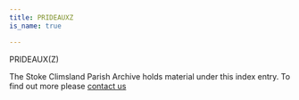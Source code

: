 ```yaml
---
title: PRIDEAUXZ
is_name: true

---
```


PRIDEAUX(Z)


The Stoke Climsland Parish Archive holds material under this index entry. To find out more please [contact us](/contact/)
